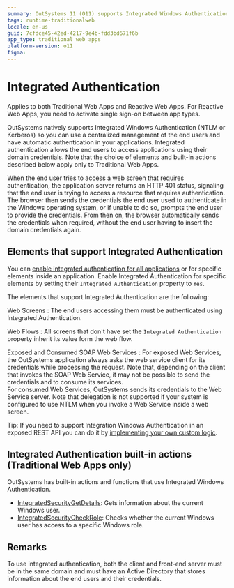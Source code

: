 ```yaml
---
summary: OutSystems 11 (O11) supports Integrated Windows Authentication for centralized user management and automatic application authentication.
tags: runtime-traditionalweb
locale: en-us
guid: 7cfdce45-42ed-4217-9e4b-fdd3bd671f6b
app_type: traditional web apps
platform-version: o11
figma:
---
```


# Integrated Authentication

<div class="info" markdown="1">

Applies to both Traditional Web Apps and Reactive Web Apps. For Reactive Web Apps, you need to activate single sign-on between app types.

</div>

OutSystems natively supports Integrated Windows Authentication (NTLM or Kerberos) so you can use a centralized management of the end users and have automatic authentication in your applications. Integrated authentication allows the end users to access applications using their domain credentials. Note that the choice of elements and built-in actions described below apply only to Traditional Web Apps.

When the end user tries to access a web screen that requires authentication, the application server returns an HTTP 401 status, signaling that the end user is trying to access a resource that requires authentication. The browser then sends the credentials the end user used to authenticate in the Windows operating system, or if unable to do so, prompts the end user to provide the credentials. From then on, the browser automatically sends the credentials when required, without the end user having to insert the domain credentials again.

## Elements that support Integrated Authentication

You can [enable integrated authentication for all applications](configure-active-directory.md) or for specific elements inside an application. Enable Integrated Authentication for specific elements by setting their `Integrated Authentication` property to `Yes`.

The elements that support Integrated Authentication are the following:

Web Screens
:   The end users accessing them must be authenticated using Integrated Authentication.

Web Flows
:   All screens that don't have set the `Integrated Authentication` property inherit its value form the web flow.

Exposed and Consumed SOAP Web Services
:   For exposed Web Services, the OutSystems application always asks the web service client for its credentials while processing the request. Note that, depending on the client that invokes the SOAP Web Service, it may not be possible to send the credentials and to consume its services.  
    For consumed Web Services, OutSystems sends its credentials to the Web Service server. Note that delegation is not supported if your system is configured to use NTLM when you invoke a Web Service inside a web screen.

Tip: If you need to support Integration Windows Authentication in an exposed REST API you can do it by [implementing your own custom logic](../../../integration-with-systems/rest/expose-rest-apis/add-custom-authentication-to-an-exposed-rest-api.md).

## Integrated Authentication built-in actions (Traditional Web Apps only)

OutSystems has built-in actions and functions that use Integrated Windows Authentication.

* [IntegratedSecurityGetDetails](<../../../ref/apis/auto/system-actions.final.md#IntegratedSecurityGetDetails>): Gets information about the current Windows user.
* [IntegratedSecurityCheckRole](<../../../ref/apis/auto/system-actions.final.md#IntegratedSecurityCheckRole>): Checks whether the current Windows user has access to a specific Windows role.

## Remarks

To use integrated authentication, both the client and front-end server must be in the same domain and must have an Active Directory that stores information about the end users and their credentials.
